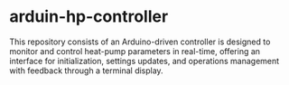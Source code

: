 # arduin-hp-controller
This repository consists of an Arduino-driven controller is designed to monitor and control heat-pump parameters in real-time, offering an interface for initialization, settings updates, and operations management with feedback through a terminal display.
